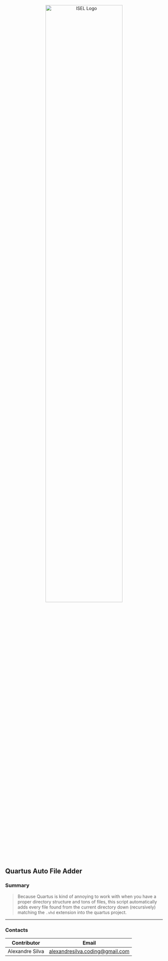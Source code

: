 <p align="center">
  <img src="https://www.isel.pt/sites/default/files/001_imagens_isel/Logotipos/logo_ISEL_principal_Branco.png" alt="ISEL Logo" width="70%">
</p>


## Quartus Auto File Adder

### Summary
> Because Quartus is kind of annoying to work with when you have a proper directory structure and tons of files, this script automatically adds every file found from the current directory down (recursively) matching the `.vhd` extension into the quartus project.

---

### Contacts

| Contributor        | Email                      |
|--------------------|----------------------------|
| Alexandre Silva    | alexandresilva.coding@gmail.com     |

